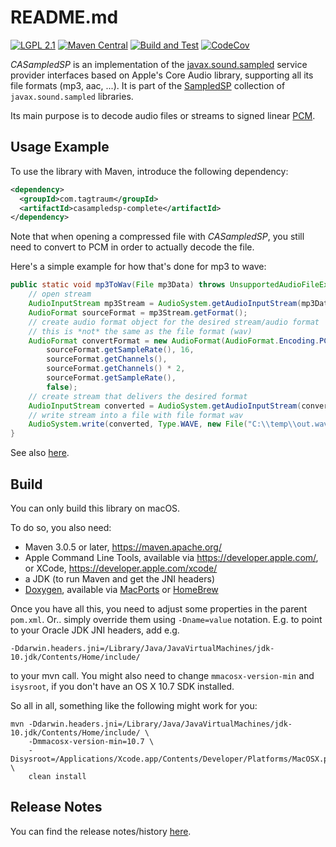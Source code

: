 README.md
==========

[![LGPL 2.1](https://img.shields.io/badge/License-LGPL_2.1-blue.svg)](https://www.gnu.org/licenses/old-licenses/lgpl-2.1.html)
[![Maven Central](https://maven-badges.herokuapp.com/maven-central/com.tagtraum/casampledsp-complete/badge.svg)](https://maven-badges.herokuapp.com/maven-central/com.tagtraum/casampledsp-complete)
[![Build and Test](https://github.com/hendriks73/casampledsp/workflows/Build%20and%20Test/badge.svg)](https://github.com/hendriks73/casampledsp/actions)
[![CodeCov](https://codecov.io/gh/hendriks73/casampledsp/branch/main/graph/badge.svg?token=H98FM0SKQL)](https://codecov.io/gh/hendriks73/casampledsp/branch/main)

*CASampledSP* is an implementation of the
[javax.sound.sampled](https://docs.oracle.com/en/java/javase/11/docs/api/java.desktop/javax/sound/sampled/spi/package-summary.html)
service provider interfaces based on Apple's Core Audio library, supporting all its file formats (mp3, aac, ...).
It is part of the [SampledSP](https://www.tagtraum.com/sampledsp.html) collection of `javax.sound.sampled`
libraries.

Its main purpose is to decode audio files or streams to signed
linear [PCM](https://en.wikipedia.org/wiki/Pulse-code_modulation).


Usage Example
-------------

To use the library with Maven, introduce the following dependency:
          
```xml
<dependency>
  <groupId>com.tagtraum</groupId>
  <artifactId>casampledsp-complete</artifactId>
</dependency>
```

Note that when opening a compressed file with *CASampledSP*, you still need to
convert to PCM in order to actually decode the file.

Here's a simple example for how that's done for mp3 to wave: 

```java
public static void mp3ToWav(File mp3Data) throws UnsupportedAudioFileException, IOException {
    // open stream
    AudioInputStream mp3Stream = AudioSystem.getAudioInputStream(mp3Data);
    AudioFormat sourceFormat = mp3Stream.getFormat();
    // create audio format object for the desired stream/audio format
    // this is *not* the same as the file format (wav)
    AudioFormat convertFormat = new AudioFormat(AudioFormat.Encoding.PCM_SIGNED, 
        sourceFormat.getSampleRate(), 16, 
        sourceFormat.getChannels(), 
        sourceFormat.getChannels() * 2,
        sourceFormat.getSampleRate(),
        false);
    // create stream that delivers the desired format
    AudioInputStream converted = AudioSystem.getAudioInputStream(convertFormat, mp3Stream);
    // write stream into a file with file format wav
    AudioSystem.write(converted, Type.WAVE, new File("C:\\temp\\out.wav"));
}
```

See also [here](https://stackoverflow.com/a/41850901/942774).


Build
-----

You can only build this library on macOS.

To do so, you also need:

- Maven 3.0.5 or later, https://maven.apache.org/
- Apple Command Line Tools, available via https://developer.apple.com/,
  or XCode, https://developer.apple.com/xcode/
- a JDK (to run Maven and get the JNI headers)
- [Doxygen](http://www.doxygen.org), available via [MacPorts](https://www.macports.org) or [HomeBrew](https://brew.sh)

Once you have all this, you need to adjust some properties in the parent `pom.xml`.
Or.. simply override them using `-Dname=value` notation. E.g. to point to your
Oracle JDK JNI headers, add e.g.

    -Ddarwin.headers.jni=/Library/Java/JavaVirtualMachines/jdk-10.jdk/Contents/Home/include/

to your mvn call. You might also need to change `mmacosx-version-min` and `isysroot`, if you
don't have an OS X 10.7 SDK installed.

So all in all, something like the following might work for you:

    mvn -Ddarwin.headers.jni=/Library/Java/JavaVirtualMachines/jdk-10.jdk/Contents/Home/include/ \
        -Dmmacosx-version-min=10.7 \
        -Disysroot=/Applications/Xcode.app/Contents/Developer/Platforms/MacOSX.platform/Developer/SDKs/MacOSX.sdk/ \
        clean install


Release Notes
-------------

You can find the release notes/history [here](NOTES.md).
